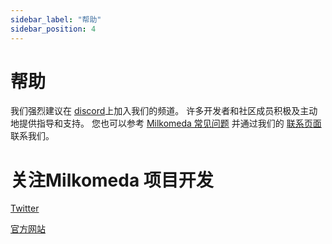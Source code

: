 ```yaml
---
sidebar_label: "帮助"
sidebar_position: 4
---
```


# 帮助

我们强烈建议在 [discord](https://discord.com/invite/dcspark)上加入我们的频道。 许多开发者和社区成员积极及主动地提供指导和支持。 您也可以参考 [Milkomeda 常见问题](https://dcspark.gitbook.io/milkomeda/details/faq) 并通过我们的 [联系页面](https://www.milkomeda.com/contact) 联系我们。

# 关注Milkomeda 项目开发

​[Twitter](https://twitter.com/Milkomeda_com)​

[官方网站](http://milkomeda.com/)<!-- ​\[GitHub\](https://github.com/dcSpark/milkomeda-validator)​ -->
